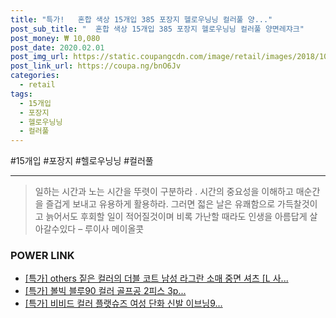 ```yaml
--- 
title: "특가!   혼합 색상 15개입 385 포장지 헬로우닝닝 컬러풀 양..." 
post_sub_title: "  혼합 색상 15개입 385 포장지 헬로우닝닝 컬러풀 양면레쟈크" 
post_money: ₩ 10,080 
post_date: 2020.02.01 
post_img_url: https://static.coupangcdn.com/image/retail/images/2018/10/22/17/2/50cffd04-be36-48c7-9c19-b387c1017b74.jpg 
post_link_url: https://coupa.ng/bnO6Jv 
categories: 
  - retail 
tags: 
  - 15개입 
  - 포장지 
  - 헬로우닝닝 
  - 컬러풀 
--- 
```

  #15개입 #포장지 #헬로우닝닝 #컬러풀 
<hr> 

> 일하는 시간과 노는 시간을 뚜렷이 구분하라 . 시간의 중요성을 이해하고 매순간을 즐겁게 보내고 유용하게 활용하라. 그러면 젋은 날은 유쾌함으로 가득찰것이고 늙어서도 후회할 일이 적어질것이며 비록 가난할 때라도 인생을 아름답게 살아갈수있다  – 루이사 메이올콧 


### POWER LINK

* <a href="https://blog.naver.com/santokki14/221789600136" target="_blank">[특가] others 짙은 컬러의 더블 코트 남성 라그란 소매 중면 셔츠 [L 사...</a>
* <a href="https://blog.naver.com/an0733/221791864704" target="_blank">[특가] 볼빅 블루90 컬러 골프공 2피스 3p...</a>
* <a href="https://blog.naver.com/an0733/221785897784" target="_blank">[특가] 비비드 컬러 플랫슈즈 여성 단화 신발 이브닝9...</a>
